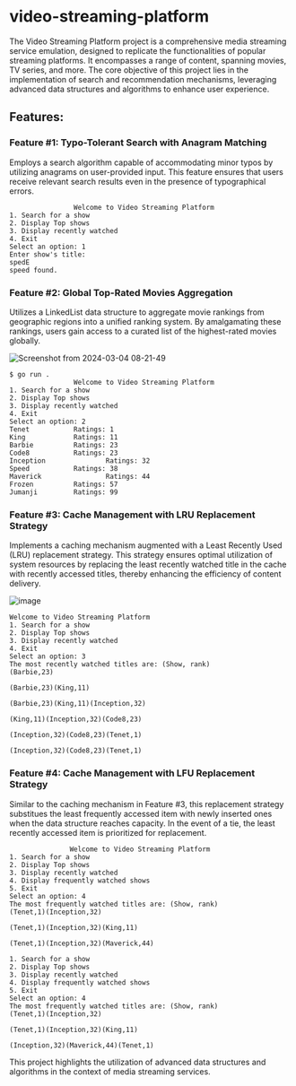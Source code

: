 # video-streaming-platform
The Video Streaming Platform project is a comprehensive media streaming service emulation, designed to replicate the functionalities of popular streaming platforms. It encompasses a range of content, spanning movies, TV series, and more. The core objective of this project lies in the implementation of search and recommendation mechanisms, leveraging advanced data structures and algorithms to enhance user experience.

## Features:

### Feature #1: Typo-Tolerant Search with Anagram Matching

Employs a search algorithm capable of accommodating minor typos by utilizing anagrams on user-provided input. This feature ensures that users receive relevant search results even in the presence of typographical errors.

```
                Welcome to Video Streaming Platform
1. Search for a show
2. Display Top shows
3. Display recently watched
4. Exit
Select an option: 1
Enter show's title: 
spedE   
speed found.
```


### Feature #2: Global Top-Rated Movies Aggregation

Utilizes a LinkedList data structure to aggregate movie rankings from geographic regions into a unified ranking system. By amalgamating these rankings, users gain access to a curated list of the highest-rated movies globally.

![Screenshot from 2024-03-04 08-21-49](https://github.com/fynecontry/video-streaming-platform/assets/27024731/32c2be4a-c326-48ee-8762-9761b7c0bcb6)

```
$ go run .
                Welcome to Video Streaming Platform
1. Search for a show
2. Display Top shows
3. Display recently watched
4. Exit
Select an option: 2
Tenet           Ratings: 1
King            Ratings: 11
Barbie          Ratings: 23
Code8           Ratings: 23
Inception               Ratings: 32
Speed           Ratings: 38
Maverick                Ratings: 44
Frozen          Ratings: 57
Jumanji         Ratings: 99
```


### Feature #3: Cache Management with LRU Replacement Strategy

Implements a caching mechanism augmented with a Least Recently Used (LRU) replacement strategy. This strategy ensures optimal utilization of system resources by replacing the least recently watched title in the cache with recently accessed titles, thereby enhancing the efficiency of content delivery.

![image](https://github.com/fynecontry/video-streaming-platform/assets/27024731/3877e445-f321-460c-b310-31e1b7cde096)

```
Welcome to Video Streaming Platform
1. Search for a show
2. Display Top shows
3. Display recently watched
4. Exit
Select an option: 3
The most recently watched titles are: (Show, rank)
(Barbie,23)

(Barbie,23)(King,11)

(Barbie,23)(King,11)(Inception,32)

(King,11)(Inception,32)(Code8,23)

(Inception,32)(Code8,23)(Tenet,1)

(Inception,32)(Code8,23)(Tenet,1)
```

### Feature #4: Cache Management with LFU Replacement Strategy
Similar to the caching mechanism in Feature #3, this replacement strategy substitues the least frequently accessed item with newly inserted ones when the data structure reaches capacity. In the event of a tie, the least recently accessed item is prioritized for replacement.

```
               Welcome to Video Streaming Platform
1. Search for a show
2. Display Top shows
3. Display recently watched
4. Display frequently watched shows
5. Exit
Select an option: 4
The most frequently watched titles are: (Show, rank)
(Tenet,1)(Inception,32)

(Tenet,1)(Inception,32)(King,11)

(Tenet,1)(Inception,32)(Maverick,44)

1. Search for a show
2. Display Top shows
3. Display recently watched
4. Display frequently watched shows
5. Exit
Select an option: 4
The most frequently watched titles are: (Show, rank)
(Tenet,1)(Inception,32)

(Tenet,1)(Inception,32)(King,11)

(Inception,32)(Maverick,44)(Tenet,1)
```

This project highlights the utilization of advanced data structures and algorithms in the context of media streaming services.